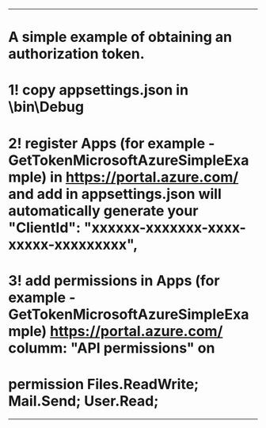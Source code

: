 -----------------------------------------------------------------------------------------------------------------------------------------
# A simple example of obtaining an authorization token. 
# 1! copy appsettings.json in \bin\Debug
# 2! register Apps (for example - GetTokenMicrosoftAzureSimpleExample) in https://portal.azure.com/ and add in appsettings.json           will automatically generate your "ClientId": "xxxxxx-xxxxxxx-xxxx-xxxxx-xxxxxxxxx",
# 3! add permissions in Apps (for example - GetTokenMicrosoftAzureSimpleExample) https://portal.azure.com/ columm: "API permissions" on 
# permission Files.ReadWrite; Mail.Send; User.Read;
-----------------------------------------------------------------------------------------------------------------------------------------
 
